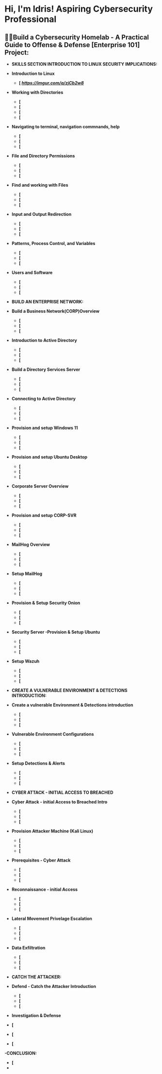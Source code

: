 <h1>Hi, I'm Idris! Aspiring Cybersecurity Professional</a>

<h2>👨‍💻Build a Cybersecurity Homelab - A Practical Guide to Offense & Defense [Enterprise 101]
  Project:</h2>
  
- <b>SKILLS SECTION INTRODUCTION TO LINUX SECURITY IMPLICATIONS:
  
- <b>Introduction to Linux</b>
  - [ <b><i>https://imgur.com/a/zjCb2w8</b></i>
- <b>Working with Directories </b>
  - [
  - [
  - [
  - [
- <b>Navigating to terminal, navigation commnands, help</b>
  - [
  - [
  - [
- <b>File and Directory Permissions</b>
  - [
  - [
  - [
- <b>Find and working with Files<b>
  - [
  - [
  - [
- <b>Input and Output Redirection<b>
  - [
  - [
  - [
- <b>Patterns, Process Control, and Variables<b>
  - [
  - [
  - [
- <b>Users and Software<b>
  - [
  - [
  - [
- <b>BUILD AN ENTERPRISE NETWORK:
- <b>Build a Business Network(CORP)Overview<b>
  - [
  - [
  - [
- <b>Introduction to Active Directory<b>
  - [
  - [
  - [
- <b>Build a Directory Services Server<b>
  - [
  - [
  - [
- <b>Connecting to Active Directory<b>
  - [
  - [
  - [
- <b> Provision and setup Windows 11<b>
  - [
  - [
  - [
- <b>Provision and setup Ubuntu Desktop<b>
  - [
  - [
  - [
- <b>Corporate Server Overview<b>
  - [
  - [
  - [
- <b>Provision and setup CORP-SVR<b>
  - [
  - [
  - [
- <b>MailHog Overview<b>
  - [
  - [
  - [
- <b>Setup MailHog<b>
  - [
  - [
  - [
- <b>Provision & Setup Security Onion<b>
  - [
  - [
  - [
- <b>Security Server -Provision & Setup Ubuntu<b>
  - [
  - [
  - [
- <b>Setup Wazuh<b>
  - [
  - [
  - [

- <b>CREATE A VULNERABLE ENVIRONMENT & DETECTIONS INTRODUCTION:

- <b>Create a vulnerable Environment & Detections introduction<b>
  - [
  - [
  - [
- <b>Vulnerable Environment Configurations<b>
  - [
  - [
  - [
- <b>Setup Detections & Alerts<b>
  - [
  - [
  - [

- <b>CYBER ATTACK - INITIAL ACCESS TO BREACHED

- <b>Cyber Attack - initial Access to Breached Intro<b>
   - [
   - [
   - [
- <b>Provision Attacker Machine (Kali Linux)<b>
   - [
   - [
   - [
- <b>Prerequisites - Cyber Attack<b>
   - [
   - [
   - [
- <b>Reconnaissance - initial Access<b>
   - [
   - [
   - [
- <b>Lateral Movement Privelage Escalation<b>
   - [
   - [
   - [
- <b>Data Exfiltration<b>
  - [
  - [
  - [

- <b>CATCH THE ATTACKER:

- <b>Defend - Catch the Attacker Introduction<b>
  - [
  - [
  - [
- <b>Investigation & Defense<b>
 - [
 - [
 - [

-<b>CONCLUSION:
 - [
 - 


<h2></h2>

